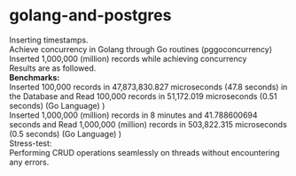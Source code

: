 # golang-and-postgres
Inserting timestamps. <br />
Achieve concurrency in Golang through Go routines (pggoconcurrency) <br />
Inserted 1,000,000 (million) records while achieving concurrency <br />
Results are as followed. <br />
**Benchmarks:** <br />
Inserted 100,000 records in 47,873,830.827 microseconds (47.8 seconds) in the Database and Read 100,000 records in 51,172.019 microseconds (0.51 seconds) (Go Language) ) <br />
Inserted 1,000,000 (million) records in 8 minutes and 41.788600694 seconds and Read 1,000,000 (million) records in 503,822.315 microseconds (0.5 seconds) (Go Language) ) <br />
Stress-test: <br />
Performing CRUD operations seamlessly on threads without encountering any errors. <br />
